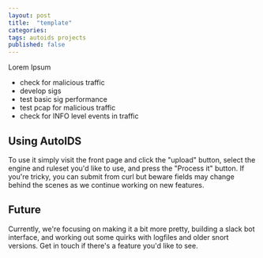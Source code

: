 ```yaml
---
layout: post
title:  "template"
categories:
tags: autoids projects
published: false
---
```


Lorem Ipsum

- check for malicious traffic
- develop sigs
- test basic sig performance
- test pcap for malicious traffic
- check for INFO level events in traffic
 
## Using AutoIDS
To use it simply visit the front page and click the "upload" button, select the engine and ruleset you'd like to use, and press the "Process it" button. If you're tricky, you can submit from curl but beware fields may change behind the scenes as we continue working on new features.

## Future 
Currently, we're focusing on making it a bit more pretty, building a slack bot interface, and working out some quirks with logfiles and older snort versions. Get in touch if there's a feature you'd like to see.
